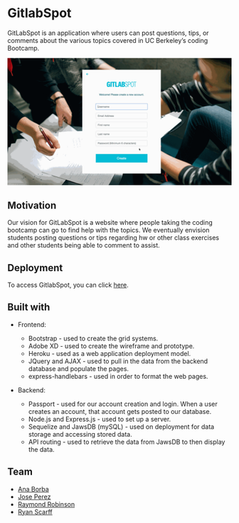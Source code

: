 # GitlabSpot

GitLabSpot is an application where users can post questions, tips, or comments about the various topics covered in UC Berkeley’s coding Bootcamp. 

<img src="public/assets/images/gitlabspot.gif" />

## Motivation

Our vision for GitLabSpot is a website where people taking the coding bootcamp can go to find help with the topics. We eventually envision students posting questions or tips regarding hw or other class exercises and other students being able to comment to assist. 

## Deployment

To access GitlabSpot, you can click [here](https://gentle-plains-96599.herokuapp.com/signin).

## Built with

* Frontend:
    * Bootstrap - used to create the grid systems.
    * Adobe XD - used to create the wireframe and prototype.
    * Heroku - used as a web application deployment model.
    * JQuery and AJAX - used to pull in the data from the backend database and populate the pages.
    * express-handlebars - used in order to format the web pages. 

* Backend:
    * Passport - used for our account creation and login. When a user creates an account, that account gets posted to our database. 
    * Node.js and Express.js - used to set up a server.
    * Sequelize and JawsDB (mySQL) - used on deployment for data storage and accessing stored data.
    * API routing - used to retrieve the data from JawsDB to then display the data.

## Team
* [Ana Borba](https://github.com/paulakedouk)
* [Jose Perez](https://github.com/jperez650)
* [Raymond Robinson](https://github.com/Rayissach)
* [Ryan Scarff](https://github.com/jrscarff)

